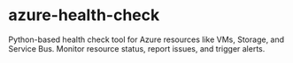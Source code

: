 # azure-health-check
Python-based health check tool for Azure resources like VMs, Storage, and Service Bus. Monitor resource status, report issues, and trigger alerts.
